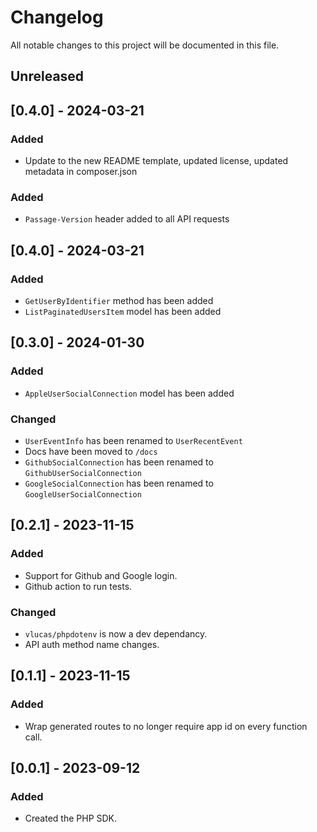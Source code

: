 # Changelog

All notable changes to this project will be documented in this file.

## Unreleased

## [0.4.0] - 2024-03-21

### Added

- Update to the new README template, updated license, updated metadata in composer.json

### Added

- `Passage-Version` header added to all API requests

## [0.4.0] - 2024-03-21

### Added

- `GetUserByIdentifier` method has been added
- `ListPaginatedUsersItem` model has been added

## [0.3.0] - 2024-01-30

### Added

- `AppleUserSocialConnection` model has been added

### Changed

- `UserEventInfo` has been renamed to `UserRecentEvent`
- Docs have been moved to `/docs`
- `GithubSocialConnection` has been renamed to `GithubUserSocialConnection`
- `GoogleSocialConnection` has been renamed to `GoogleUserSocialConnection`

## [0.2.1] - 2023-11-15

### Added

- Support for Github and Google login.
- Github action to run tests.

### Changed

- `vlucas/phpdotenv` is now a dev dependancy.
- API auth method name changes. 

## [0.1.1] - 2023-11-15

### Added

- Wrap generated routes to no longer require app id on every function call.


## [0.0.1] - 2023-09-12

### Added

- Created the PHP SDK.

